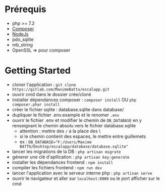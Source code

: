 # Prérequis

- php >= 7.2
- [Composer](https://getcomposer.org/)
- [NodeJs](https://nodejs.org/en/)
- pdo_sqlite
- mb_string
- OpenSSL => pour composer

# Getting Started

- cloner l'application : `git clone https://gitlab.com/MaximeBattu/escalapp.git` 
- ouvrir cmd dans le dossier crée/cloné
- installer dépendances composer : `composer install` OU `php composer.phar install`
- créer le fichier sqlite : database.sqlite dans database/
- dupliquer le fichier .env.example et le renomer `.env`
- ouvrir le fichier .env et modifier le chemin de `DB_DATABASE` en y renseignant le chemin absolu vers le fichier database.sqlite
    - attention : mettre des `/` à la place des \
    - si le chemin contient des espaces, le mettre entre guillemets
    - ex : `DB_DATABASE="F:/Users/Maxime BATTU/Desktop/escalapp/database/database.sqlite"`
- lancer les migrations de la DB : `php artisan migrate`
- génerer une clé d'apllication : `php artisan key:generate`
- installer les dépendances frontend : `npm install`
- compiler les fichiers frontend : `npm run dev`
- lancer l'application avec le serveur interne php : `php artisan serve`
- ouvrir le navigateur et aller sur `localhost:8000` ou le port afficher sur le cmd


